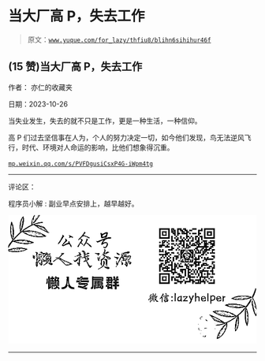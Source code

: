 # 当大厂高 P，失去工作

> 原文：[`www.yuque.com/for_lazy/thfiu8/blihn6sihihur46f`](https://www.yuque.com/for_lazy/thfiu8/blihn6sihihur46f)

## (15 赞)当大厂高 P，失去工作

作者： 亦仁的收藏夹

日期：2023-10-26

当失业发生，失去的就不只是工作，更是一种生活，一种信仰。

高 P 们过去坚信事在人为，个人的努力决定一切，如今他们发现，鸟无法逆风飞行，时代、环境对人命运的影响，比他们想象得沉重。

[`mp.weixin.qq.com/s/PVFDgusiCsxP4G-iWpm4tg`](https://mp.weixin.qq.com/s/PVFDgusiCsxP4G-iWpm4tg)

* * *

评论区：

程序员小解 : 副业早点安排上，越早越好。

![](img/1c37d505930596d12a88ab23e11aa07a.png)

* * *
